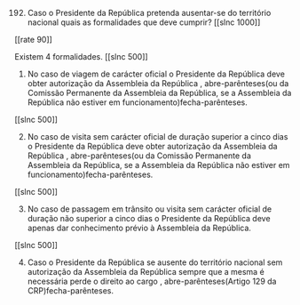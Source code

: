 192. Caso o Presidente da República pretenda ausentar-se do território nacional quais as formalidades que deve cumprir?
[[slnc 1000]]

[[rate 90]]


Existem 4 formalidades.
[[slnc 500]]

1) No caso de viagem de carácter oficial o Presidente da República deve obter autorização da Assembleia da República , abre-parênteses(ou da Comissão Permanente da Assembleia da República, se a Assembleia da República não estiver em funcionamento)fecha-parênteses.

[[slnc 500]]

2) No caso de visita sem carácter oficial de duração superior a cinco dias o Presidente da República deve obter autorização da Assembleia da República , abre-parênteses(ou da Comissão Permanente da Assembleia da República, se a Assembleia da República não estiver em funcionamento)fecha-parênteses.

[[slnc 500]]

3) No caso de passagem em trânsito ou visita sem carácter oficial de duração não superior a cinco dias o Presidente da República deve apenas dar conhecimento prévio à Assembleia da República.

[[slnc 500]]

4) Caso o Presidente da República se ausente do território nacional sem autorização da Assembleia da República sempre que a mesma é necessária perde o direito ao cargo , abre-parênteses(Artigo 129 da CRP)fecha-parênteses.
